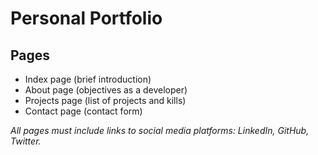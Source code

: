 # Personal Portfolio

## Pages
- Index page (brief introduction)
- About page (objectives as a developer)
- Projects page (list of projects and kills)
- Contact page (contact form)

*All pages must include links to social media platforms: LinkedIn, GitHub, Twitter.*

